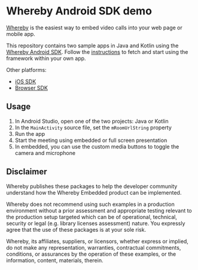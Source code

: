 # Whereby Android SDK demo
[Whereby](https://whereby.com/) is the easiest way to embed video calls into your web page or mobile app.

This repository contains two sample apps in Java and Kotlin using the [Whereby Android SDK](https://github.com/whereby/android-sdk). Follow the [instructions](https://github.com/whereby/android-sdk/blob/main/README.md) to fetch and start using the framework within your own app.

Other platforms: 
- [iOS SDK](https://github.com/whereby/ios-sdk)
- [Browser SDK](https://github.com/whereby/browser-sdk)

## Usage
1. In Android Studio, open one of the two projects: Java or Kotlin
2. In the `MainActivity` source file, set the `mRoomUrlString` property
3. Run the app
4. Start the meeting using embedded or full screen presentation
5. In embedded, you can use the custom media buttons to toggle the camera and microphone

## Disclaimer
Whereby publishes these packages to help the developer community understand how the Whereby Embedded product can be implemented.

Whereby does not recommend using such examples in a production environment without a prior assessment and appropriate testing relevant to the production setup targeted which can be of operational, technical, security or legal (e.g. library licenses assessment) nature. You expressly agree that the use of these packages is at your sole risk.

Whereby, its affiliates, suppliers, or licensors, whether express or implied, do not make any representation, warranties, contractual commitments, conditions, or assurances by the operation of these examples, or the information, content, materials, therein.
